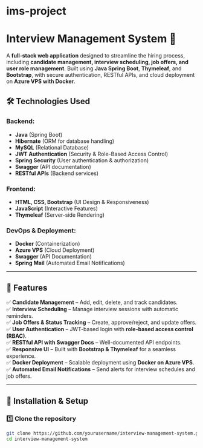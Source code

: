 ﻿# ims-project

# Interview Management System 🚀

A **full-stack web application** designed to streamline the hiring process, including **candidate management, interview scheduling, job offers, and user role management**. Built using **Java Spring Boot**, **Thymeleaf**, and **Bootstrap**, with secure authentication, RESTful APIs, and cloud deployment on **Azure VPS with Docker**.

## 🛠 Technologies Used

### **Backend:**
- **Java** (Spring Boot)
- **Hibernate** (ORM for database handling)
- **MySQL** (Relational Database)
- **JWT Authentication** (Security & Role-Based Access Control)
- **Spring Security** (User authentication & authorization)
- **Swagger** (API documentation)
- **RESTful APIs** (Backend services)

### **Frontend:**
- **HTML, CSS, Bootstrap** (UI Design & Responsiveness)
- **JavaScript** (Interactive Features)
- **Thymeleaf** (Server-side Rendering)

### **DevOps & Deployment:**
- **Docker** (Containerization)
- **Azure VPS** (Cloud Deployment)
- **Swagger** (API Documentation)
- **Spring Mail** (Automated Email Notifications)

---

## 🎯 Features

✅ **Candidate Management** – Add, edit, delete, and track candidates.  
✅ **Interview Scheduling** – Manage interview sessions with automatic reminders.  
✅ **Job Offers & Status Tracking** – Create, approve/reject, and update offers.  
✅ **User Authentication** – JWT-based login with **role-based access control (RBAC)**.  
✅ **RESTful API with Swagger Docs** – Well-documented API endpoints.  
✅ **Responsive UI** – Built with **Bootstrap & Thymeleaf** for a seamless experience.  
✅ **Docker Deployment** – Scalable deployment using **Docker on Azure VPS**.  
✅ **Automated Email Notifications** – Send alerts for interview schedules and job offers.

---

## 🔧 Installation & Setup

### **1️⃣ Clone the repository**
```bash
git clone https://github.com/yourusername/interview-management-system.git
cd interview-management-system
